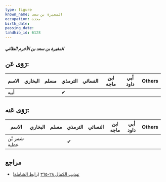 ```yaml
---
type: figure
known_name: المغيرة بن سعد
occupation: محدث
birth_date:
passing_date:
tahdhib_id: 6128
---
```

##### المغيرة بن سعد بن الأخرم الطائي

## رَوَى عَن:
| الاسم | البخاري | مسلم | الترمذي | النسائي | ابن ماجه | أبي داود | Others |
| ----- | ------- | ---- | ------- | ------- | -------- | -------- | ------ |
| أبيه  |         |      | ✔       |         |          |          |        |
## رَوَى عَنه:
| الاسم        | البخاري | مسلم | الترمذي | النسائي | ابن ماجه | أبي داود | Others |
| ------------ | ------- | ---- | ------- | ------- | -------- | -------- | ------ |
| شمر بْن عطية |         |      | ✔       |         |          |          |        |
## مراجع
- [تهذيب الكمال ٢٨-٣٦٥](obsidian://open?vault=Tahdhib-al-Kamal&file=Figures/٦١٢٨-المغيرة%20بن%20سعد%20بن%20الأخرم%20الطائي) ([رابط الشاملة](https://shamela.ws/book/3722/15340))